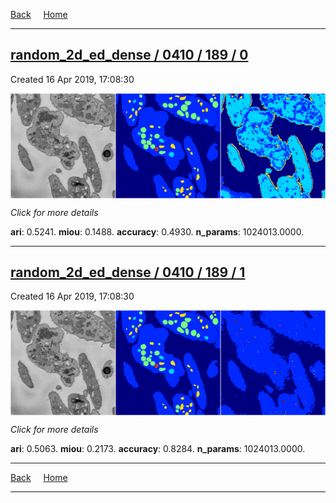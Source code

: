 
[Back](..)&nbsp;&nbsp;&nbsp;&nbsp;&nbsp;[Home](https://leapmanlab.github.io/snapshots)

---

<div class="summary"><a href="0"><h2>random_2d_ed_dense / 0410 / 189 / 0</h2></a><p>Created 16 Apr 2019, 17:08:30
</p><a href="0"><img src="0/media/summary.png" align="center"></a><p>
<i>Click for more details</i>
</p></div>

**ari**: 0.5241. **miou**: 0.1488. **accuracy**: 0.4930. **n_params**: 1024013.0000. 

---

<div class="summary"><a href="1"><h2>random_2d_ed_dense / 0410 / 189 / 1</h2></a><p>Created 16 Apr 2019, 17:08:30
</p><a href="1"><img src="1/media/summary.png" align="center"></a><p>
<i>Click for more details</i>
</p></div>

**ari**: 0.5063. **miou**: 0.2173. **accuracy**: 0.8284. **n_params**: 1024013.0000. 

---

[Back](..)&nbsp;&nbsp;&nbsp;&nbsp;&nbsp;[Home](https://leapmanlab.github.io/snapshots)

---